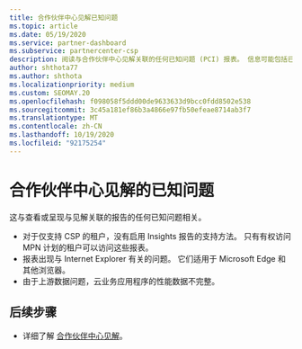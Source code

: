 ```yaml
---
title: 合作伙伴中心见解已知问题
ms.topic: article
ms.date: 05/19/2020
ms.service: partner-dashboard
ms.subservice: partnercenter-csp
description: 阅读与合作伙伴中心见解关联的任何已知问题 (PCI) 报表。 信息可能包括已知呈现问题或报告限制。
author: shthota77
ms.author: shthota
ms.localizationpriority: medium
ms.custom: SEOMAY.20
ms.openlocfilehash: f098058f5ddd00de9633633d9bcc0fdd8502e538
ms.sourcegitcommit: 3c45a181ef86b3a4866e97fb50efeae8714ab3f7
ms.translationtype: MT
ms.contentlocale: zh-CN
ms.lasthandoff: 10/19/2020
ms.locfileid: "92175254"
---
```

# <a name="known-issues-with-partner-center-insights"></a>合作伙伴中心见解的已知问题

这与查看或呈现与见解关联的报告的任何已知问题相关。

- 对于仅支持 CSP 的租户，没有启用 Insights 报告的支持方法。 只有有权访问 MPN 计划的租户可以访问这些报表。
- 报表出现与 Internet Explorer 有关的问题。 它们适用于 Microsoft Edge 和其他浏览器。
- 由于上游数据问题，云业务应用程序的性能数据不完整。

## <a name="next-steps"></a>后续步骤

- 详细了解 [合作伙伴中心见解](partner-center-insights.md)。
